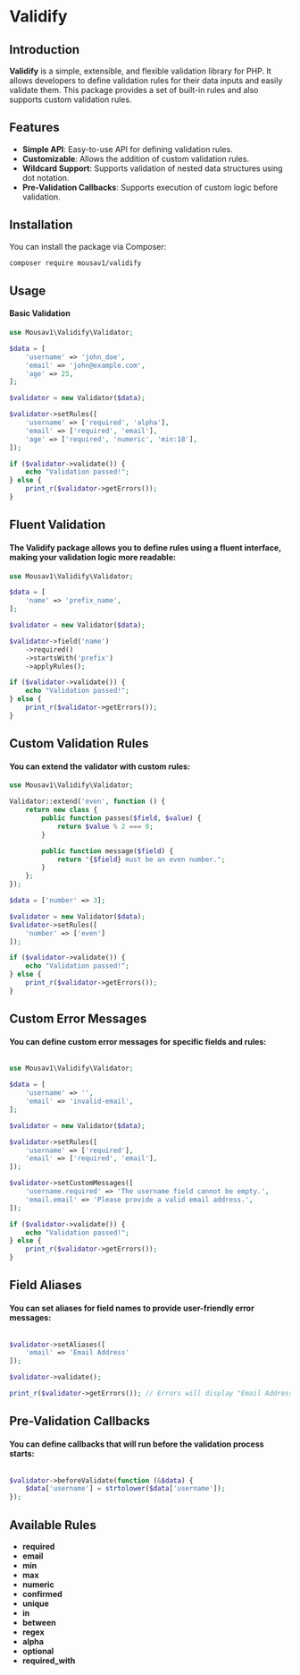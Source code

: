 # Validify

## Introduction

**Validify** is a simple, extensible, and flexible validation library for PHP. It allows developers to define validation rules for their data inputs and easily validate them. This package provides a set of built-in rules and also supports custom validation rules.

## Features

- **Simple API**: Easy-to-use API for defining validation rules.
- **Customizable**: Allows the addition of custom validation rules.
- **Wildcard Support**: Supports validation of nested data structures using dot notation.
- **Pre-Validation Callbacks**: Supports execution of custom logic before validation.

## Installation

You can install the package via Composer:

```bash
composer require mousav1/validify
```


## Usage
#### Basic Validation

```php
use Mousav1\Validify\Validator;

$data = [
    'username' => 'john_doe',
    'email' => 'john@example.com',
    'age' => 25,
];

$validator = new Validator($data);

$validator->setRules([
    'username' => ['required', 'alpha'],
    'email' => ['required', 'email'],
    'age' => ['required', 'numeric', 'min:18'],
]);

if ($validator->validate()) {
    echo "Validation passed!";
} else {
    print_r($validator->getErrors());
}

```


## Fluent Validation
#### The Validify package allows you to define rules using a fluent interface, making your validation logic more readable:

```php
use Mousav1\Validify\Validator;

$data = [
    'name' => 'prefix_name',
];

$validator = new Validator($data);

$validator->field('name')
    ->required()
    ->startsWith('prefix')
    ->applyRules();

if ($validator->validate()) {
    echo "Validation passed!";
} else {
    print_r($validator->getErrors());
}


```

## Custom Validation Rules
#### You can extend the validator with custom rules:

```php
use Mousav1\Validify\Validator;

Validator::extend('even', function () {
    return new class {
        public function passes($field, $value) {
            return $value % 2 === 0;
        }

        public function message($field) {
            return "{$field} must be an even number.";
        }
    };
});

$data = ['number' => 3];

$validator = new Validator($data);
$validator->setRules([
    'number' => ['even']
]);

if ($validator->validate()) {
    echo "Validation passed!";
} else {
    print_r($validator->getErrors());
}

```
## Custom Error Messages
#### You can define custom error messages for specific fields and rules:

```php

use Mousav1\Validify\Validator;

$data = [
    'username' => '',
    'email' => 'invalid-email',
];

$validator = new Validator($data);

$validator->setRules([
    'username' => ['required'],
    'email' => ['required', 'email'],
]);

$validator->setCustomMessages([
    'username.required' => 'The username field cannot be empty.',
    'email.email' => 'Please provide a valid email address.',
]);

if ($validator->validate()) {
    echo "Validation passed!";
} else {
    print_r($validator->getErrors());
}


```

## Field Aliases
#### You can set aliases for field names to provide user-friendly error messages:

```php

$validator->setAliases([
    'email' => 'Email Address'
]);

$validator->validate();

print_r($validator->getErrors()); // Errors will display "Email Address" instead of "email".

```

## Pre-Validation Callbacks
#### You can define callbacks that will run before the validation process starts:

```php

$validator->beforeValidate(function (&$data) {
    $data['username'] = strtolower($data['username']);
});

```

## Available Rules

- **required**
- **email**
- **min**
- **max**
- **numeric**
- **confirmed**
- **unique**
- **in**
- **between**
- **regex**
- **alpha**
- **optional**
- **required_with**
